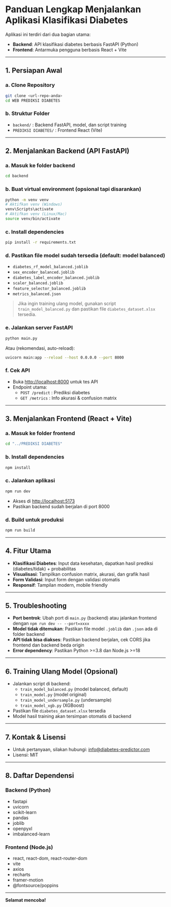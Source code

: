 # Panduan Lengkap Menjalankan Aplikasi Klasifikasi Diabetes

Aplikasi ini terdiri dari dua bagian utama:

- **Backend**: API klasifikasi diabetes berbasis FastAPI (Python)
- **Frontend**: Antarmuka pengguna berbasis React + Vite

---

## 1. Persiapan Awal

### a. Clone Repository

```bash
git clone <url-repo-anda>
cd WEB PREDIKSI DIABETES
```

### b. Struktur Folder

- `backend/` : Backend FastAPI, model, dan script training
- `PREDIKSI DIABETES/` : Frontend React (Vite)

---

## 2. Menjalankan Backend (API FastAPI)

### a. Masuk ke folder backend

```bash
cd backend
```

### b. Buat virtual environment (opsional tapi disarankan)

```bash
python -m venv venv
# Aktifkan venv (Windows)
venv\Scripts\activate
# Aktifkan venv (Linux/Mac)
source venv/bin/activate
```

### c. Install dependencies

```bash
pip install -r requirements.txt
```

### d. Pastikan file model sudah tersedia (default: model balanced)

- `diabetes_rf_model_balanced.joblib`
- `sex_encoder_balanced.joblib`
- `diabetes_label_encoder_balanced.joblib`
- `scaler_balanced.joblib`
- `feature_selector_balanced.joblib`
- `metrics_balanced.json`

> Jika ingin training ulang model, gunakan script `train_model_balanced.py` dan pastikan file `diabetes_dataset.xlsx` tersedia.

### e. Jalankan server FastAPI

```bash
python main.py
```

Atau (rekomendasi, auto-reload):

```bash
uvicorn main:app --reload --host 0.0.0.0 --port 8000
```

### f. Cek API

- Buka [http://localhost:8000](http://localhost:8000) untuk tes API
- Endpoint utama:
  - `POST /predict` : Prediksi diabetes
  - `GET /metrics` : Info akurasi & confusion matrix

---

## 3. Menjalankan Frontend (React + Vite)

### a. Masuk ke folder frontend

```bash
cd "../PREDIKSI DIABETES"
```

### b. Install dependencies

```bash
npm install
```

### c. Jalankan aplikasi

```bash
npm run dev
```

- Akses di [http://localhost:5173](http://localhost:5173)
- Pastikan backend sudah berjalan di port 8000

### d. Build untuk produksi

```bash
npm run build
```

---

## 4. Fitur Utama

- **Klasifikasi Diabetes**: Input data kesehatan, dapatkan hasil prediksi (diabetes/tidak) + probabilitas
- **Visualisasi**: Tampilkan confusion matrix, akurasi, dan grafik hasil
- **Form Validasi**: Input form dengan validasi otomatis
- **Responsif**: Tampilan modern, mobile friendly

---

## 5. Troubleshooting

- **Port bentrok**: Ubah port di `main.py` (backend) atau jalankan frontend dengan `npm run dev -- --port=xxxx`
- **Model tidak ditemukan**: Pastikan file model `.joblib` dan `.json` ada di folder backend
- **API tidak bisa diakses**: Pastikan backend berjalan, cek CORS jika frontend dan backend beda origin
- **Error dependency**: Pastikan Python >=3.8 dan Node.js >=18

---

## 6. Training Ulang Model (Opsional)

- Jalankan script di backend:
  - `train_model_balanced.py` (model balanced, default)
  - `train_model.py` (model original)
  - `train_model_undersample.py` (undersample)
  - `train_model_xgb.py` (XGBoost)
- Pastikan file `diabetes_dataset.xlsx` tersedia
- Model hasil training akan tersimpan otomatis di backend

---

## 7. Kontak & Lisensi

- Untuk pertanyaan, silakan hubungi: info@diabetes-predictor.com
- Lisensi: MIT

---

## 8. Daftar Dependensi

### Backend (Python)

- fastapi
- uvicorn
- scikit-learn
- pandas
- joblib
- openpyxl
- imbalanced-learn

### Frontend (Node.js)

- react, react-dom, react-router-dom
- vite
- axios
- recharts
- framer-motion
- @fontsource/poppins

---

**Selamat mencoba!**
